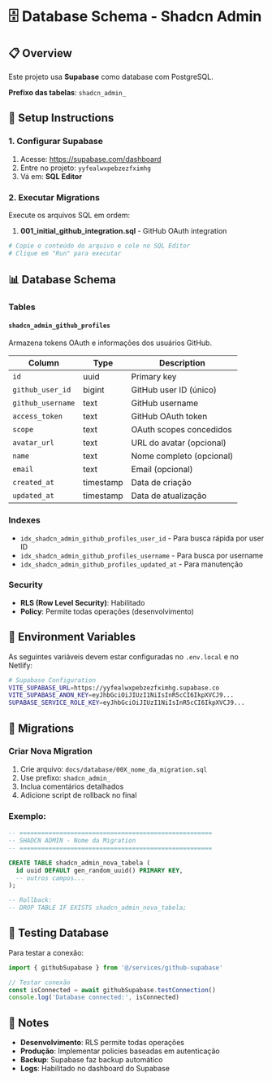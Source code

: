 # 🗄️ Database Schema - Shadcn Admin

## 📋 Overview
Este projeto usa **Supabase** como database com PostgreSQL.

**Prefixo das tabelas**: `shadcn_admin_`

## 🚀 Setup Instructions

### 1. Configurar Supabase
1. Acesse: https://supabase.com/dashboard
2. Entre no projeto: `yyfealwxpebzezfximhg`
3. Vá em: **SQL Editor**

### 2. Executar Migrations
Execute os arquivos SQL em ordem:

1. **001_initial_github_integration.sql** - GitHub OAuth integration

```bash
# Copie o conteúdo do arquivo e cole no SQL Editor
# Clique em "Run" para executar
```

## 📊 Database Schema

### Tables

#### `shadcn_admin_github_profiles`
Armazena tokens OAuth e informações dos usuários GitHub.

| Column | Type | Description |
|--------|------|-------------|
| `id` | uuid | Primary key |
| `github_user_id` | bigint | GitHub user ID (único) |
| `github_username` | text | GitHub username |
| `access_token` | text | GitHub OAuth token |
| `scope` | text | OAuth scopes concedidos |
| `avatar_url` | text | URL do avatar (opcional) |
| `name` | text | Nome completo (opcional) |
| `email` | text | Email (opcional) |
| `created_at` | timestamp | Data de criação |
| `updated_at` | timestamp | Data de atualização |

### Indexes
- `idx_shadcn_admin_github_profiles_user_id` - Para busca rápida por user ID
- `idx_shadcn_admin_github_profiles_username` - Para busca por username
- `idx_shadcn_admin_github_profiles_updated_at` - Para manutenção

### Security
- **RLS (Row Level Security)**: Habilitado
- **Policy**: Permite todas operações (desenvolvimento)

## 🔧 Environment Variables

As seguintes variáveis devem estar configuradas no `.env.local` e no Netlify:

```bash
# Supabase Configuration
VITE_SUPABASE_URL=https://yyfealwxpebzezfximhg.supabase.co
VITE_SUPABASE_ANON_KEY=eyJhbGciOiJIUzI1NiIsInR5cCI6IkpXVCJ9...
SUPABASE_SERVICE_ROLE_KEY=eyJhbGciOiJIUzI1NiIsInR5cCI6IkpXVCJ9...
```

## 🔄 Migrations

### Criar Nova Migration
1. Crie arquivo: `docs/database/00X_nome_da_migration.sql`
2. Use prefixo: `shadcn_admin_`
3. Inclua comentários detalhados
4. Adicione script de rollback no final

### Exemplo:
```sql
-- =====================================================
-- SHADCN ADMIN - Nome da Migration
-- =====================================================

CREATE TABLE shadcn_admin_nova_tabela (
  id uuid DEFAULT gen_random_uuid() PRIMARY KEY,
  -- outros campos...
);

-- Rollback:
-- DROP TABLE IF EXISTS shadcn_admin_nova_tabela;
```

## 🧪 Testing Database

Para testar a conexão:
```typescript
import { githubSupabase } from '@/services/github-supabase'

// Testar conexão
const isConnected = await githubSupabase.testConnection()
console.log('Database connected:', isConnected)
```

## 📝 Notes

- **Desenvolvimento**: RLS permite todas operações
- **Produção**: Implementar policies baseadas em autenticação
- **Backup**: Supabase faz backup automático
- **Logs**: Habilitado no dashboard do Supabase